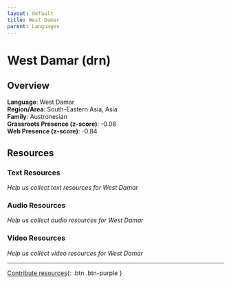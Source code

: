 ```yaml
---
layout: default
title: West Damar
parent: Languages
---
```


# West Damar (drn)

## Overview

**Language**: West Damar  
**Region/Area**: South-Eastern Asia, Asia  
**Family**: Austronesian  
**Grassroots Presence (z-score)**: -0.08  
**Web Presence (z-score)**: -0.84  

## Resources

### Text Resources
*Help us collect text resources for West Damar*

### Audio Resources
*Help us collect audio resources for West Damar*

### Video Resources
*Help us collect video resources for West Damar*

---

[Contribute resources](https://forms.office.com/e/1SfLJx3u1r){: .btn .btn-purple }
